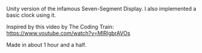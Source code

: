 Unity version of the infamous Seven-Segment Display.
I also implemented a basic clock using it.

Inspired by this video by The Coding Train: https://www.youtube.com/watch?v=MlRlgbrAVOs

Made in about 1 hour and a half.
